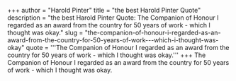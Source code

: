 +++
author = "Harold Pinter"
title = "the best Harold Pinter Quote"
description = "the best Harold Pinter Quote: The Companion of Honour I regarded as an award from the country for 50 years of work - which I thought was okay."
slug = "the-companion-of-honour-i-regarded-as-an-award-from-the-country-for-50-years-of-work---which-i-thought-was-okay"
quote = '''The Companion of Honour I regarded as an award from the country for 50 years of work - which I thought was okay.'''
+++
The Companion of Honour I regarded as an award from the country for 50 years of work - which I thought was okay.
